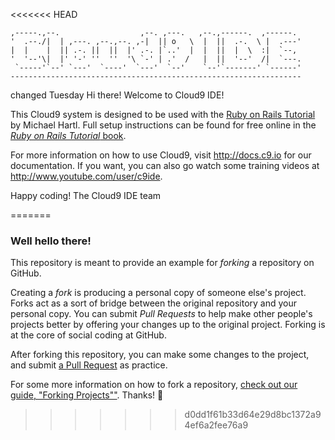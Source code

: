 <<<<<<< HEAD

    ,-----.,--.                  ,--. ,---.   ,--.,------.  ,------.
    '  .--./|  | ,---. ,--.,--. ,-|  || o   \  |  ||  .-.  \ |  .---'
    |  |    |  || .-. ||  ||  |' .-. |`..'  |  |  ||  |  \  :|  `--,
    '  '--'\|  |' '-' ''  ''  '\ `-' | .'  /   |  ||  '--'  /|  `---.
     `-----'`--' `---'  `----'  `---'  `--'    `--'`-------' `------'
    -----------------------------------------------------------------

changed
Tuesday
Hi there! Welcome to Cloud9 IDE!

This Cloud9 system is designed to be used with the [Ruby on Rails Tutorial](http://www.railstutorial.org/) by Michael Hartl. Full setup instructions can be found for free online in the [*Ruby on Rails Tutorial* book](http://www.railstutorial.org/book).

For more information on how to use Cloud9, visit http://docs.c9.io for our documentation. If you want, you can also go watch some training videos at
http://www.youtube.com/user/c9ide.

Happy coding!
The Cloud9 IDE team

=======
### Well hello there!

This repository is meant to provide an example for *forking* a repository on GitHub.

Creating a *fork* is producing a personal copy of someone else's project. Forks act as a sort of bridge between the original repository and your personal copy. You can submit *Pull Requests* to help make other people's projects better by offering your changes up to the original project. Forking is at the core of social coding at GitHub.

After forking this repository, you can make some changes to the project, and submit [a Pull Request](https://github.com/octocat/Spoon-Knife/pulls) as practice.

For some more information on how to fork a repository, [check out our guide, "Forking Projects""](http://guides.github.com/overviews/forking/). Thanks! :sparkling_heart:
>>>>>>> d0dd1f61b33d64e29d8bc1372a94ef6a2fee76a9
